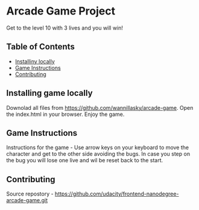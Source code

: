 # Arcade Game Project
Get to the level 10 with 3 lives and you will win!

## Table of Contents

* [Installiny locally](#installing)
* [Game Instructions](#instructions)
* [Contributing](#contributing)

## Installing game locally 
Downolad all files from https://github.com/wannillasky/arcade-game. Open the index.html in your browser. Enjoy the game.

## Game Instructions

Instructions for the game - 
Use arrow keys on your keyboard to move the character and get to the other side avoiding the bugs. In case you step on the bug you will lose one live and wil be reset back to the start. 


## Contributing

Source repostory - https://github.com/udacity/frontend-nanodegree-arcade-game.git
